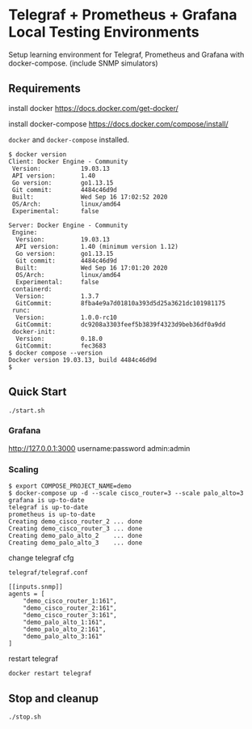 # Telegraf + Prometheus + Grafana Local Testing Environments

Setup learning environment for Telegraf, Prometheus and Grafana with docker-compose. (include SNMP simulators)

## Requirements

install docker https://docs.docker.com/get-docker/

install docker-compose https://docs.docker.com/compose/install/


`docker` and `docker-compose` installed.

```
$ docker version
Client: Docker Engine - Community
 Version:           19.03.13
 API version:       1.40
 Go version:        go1.13.15
 Git commit:        4484c46d9d
 Built:             Wed Sep 16 17:02:52 2020
 OS/Arch:           linux/amd64
 Experimental:      false

Server: Docker Engine - Community
 Engine:
  Version:          19.03.13
  API version:      1.40 (minimum version 1.12)
  Go version:       go1.13.15
  Git commit:       4484c46d9d
  Built:            Wed Sep 16 17:01:20 2020
  OS/Arch:          linux/amd64
  Experimental:     false
 containerd:
  Version:          1.3.7
  GitCommit:        8fba4e9a7d01810a393d5d25a3621dc101981175
 runc:
  Version:          1.0.0-rc10
  GitCommit:        dc9208a3303feef5b3839f4323d9beb36df0a9dd
 docker-init:
  Version:          0.18.0
  GitCommit:        fec3683
$ docker compose --version
Docker version 19.03.13, build 4484c46d9d
$
```

## Quick Start

```shell
./start.sh
```

### Grafana

http://127.0.0.1:3000 username:password admin:admin

### Scaling

```shell
$ export COMPOSE_PROJECT_NAME=demo
$ docker-compose up -d --scale cisco_router=3 --scale palo_alto=3
grafana is up-to-date
telegraf is up-to-date
prometheus is up-to-date
Creating demo_cisco_router_2 ... done
Creating demo_cisco_router_3 ... done
Creating demo_palo_alto_2    ... done
Creating demo_palo_alto_3    ... done
```

change telegraf cfg

`telegraf/telegraf.conf`

```
[[inputs.snmp]]
agents = [
    "demo_cisco_router_1:161",
    "demo_cisco_router_2:161",
    "demo_cisco_router_3:161",
    "demo_palo_alto_1:161",
    "demo_palo_alto_2:161",
    "demo_palo_alto_3:161"
]
```

restart telegraf

```shell
docker restart telegraf
```

## Stop and cleanup

```shell
./stop.sh
```
